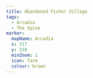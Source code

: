 ```yaml
---
title: Abandoned Fisher Village
tags:
  - Arcadia
  - The Spine
marker:
  mapName: Arcadia
  x: 317
  y: 310
  minZoom: 1
  icon: farm
  colour: brown
---
```

